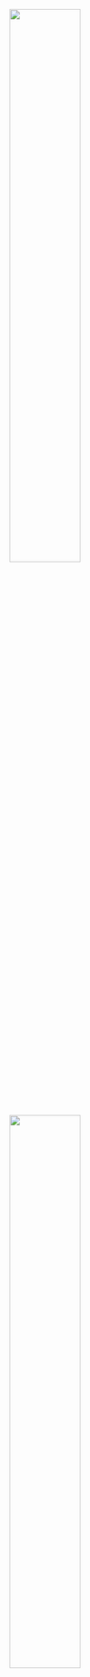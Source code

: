 <p align="center">
    <img src="https://github.com/EstrellaXD/Auto_Bangumi/blob/main/image/auto_bangumi_v2.png#gh-light-mode-only" width=50%/>
    <img src="https://github.com/EstrellaXD/Auto_Bangumi/blob/main/image/auto_bangumi_icon_v2-dark.png#gh-dark-mode-only" width=50%/>
</p>
<p align="center">
    <img title="docker build version" src="https://img.shields.io/docker/v/estrellaxd/auto_bangumi" alt="">
    <img title="release date" src="https://img.shields.io/github/release-date/estrellaxd/auto_bangumi" alt="">
    <img title="docker pull" src="https://img.shields.io/docker/pulls/estrellaxd/auto_bangumi" alt="">
</p>


# 项目说明
<p align="center">
    <img title="mikan project" src="https://mikanani.me/images/mikan-pic.png" alt="" width="10%">
    <img title="qbittorrent" src="https://upload.wikimedia.org/wikipedia/commons/thumb/6/66/New_qBittorrent_Logo.svg/600px-New_qBittorrent_Logo.svg.png" width="10%">
</p>

本项目是基于 [Mikan Project](https://mikanani.me)、[qBittorrent](https://qbittorrent.org) 的全自动追番整理下载工具。只需要在 [Mikan Project](https://mikanani.me) 上订阅番剧，就可以全自动追番。并且整理完成的名称和目录可以直接被 [Plex]()、[Jellyfin]() 等媒体库软件识别，无需二次刮削。

基于 [infuse](https://firecore.com/infuse) 与 [Plex](https://plex.tv) 的效果如下：

<img title="plex" src="https://github.com/EstrellaXD/Auto_Bangumi/blob/main/image/截屏2022-05-23%2020.47.39.png" alt="" width=50%><img title="infuse" src="https://github.com/EstrellaXD/Auto_Bangumi/blob/main/image/截屏2022-05-23%2020.48.02.png" alt="" width=50%>

## AutoBangumi 好在哪

- 只需单次配置
- 修改文件名但是不破坏作种
- 傻瓜式文件整理


## 相关文档和群组

- [AutoBangumi V2 简易说明](https://www.craft.do/s/4viN6M3tBqigLp)
- 更新推送：[Telegram Channel](https://t.me/autobangumi_update)
- Bug 反馈群：[Telegram](https://t.me/+yNisOnDGaX5jMTM9)

# 部署说明
1. 安装 qBittorrent:
    
2. 用 Docker 部署 `AutoBangumi` :

最简部署方法
```dash
docker run -d \
	--name=AutoBangumi \
	-e DOWNLOAD_PATH=/path/downloads \
	-e RSS=<YOUR RSS ADDRESS> \
	--network=host \
	--restart unless-stopped \
 	estrellaxd/auto_bangumi:latest
```
进阶部署
```dash
docker run -d \
	--name=AutoBangumi \
	-e TZ=Asia/Shanghai \ #optional
	-e TIME=1800 \ #optional
	-e HOST=localhost:8080 \ #optional
	-e USER=admin \ #optional
	-e PASSWORD=adminadmin \ #optional
	-e METHOD=pn \ #optional
	-e GROUP_TAG=True \ #optional
	-e DOWNLOAD_PATH=/path/downloads \
	-e RSS=<YOUR RSS ADDRESS> \
	--network=host \
	--restart unless-stopped \
 	estrellaxd/auto_bangumi:latest
```
### 参数说明

| 环境变量            | 作用                  | 参数               |
| --------------- |---------------------|------------------|
| `TZ`            | 时区                  | `Asia/Shanghai`  |
| `TIME`          | 间隔时间                | `1800`           |
| `HOST`          | qBittorrent 的地址和端口号 | `localhost:8080` |
| `USER`          | qBittorrent 的用户名    | `admin`          |
| `PASSWORD`      | qBittorrent 的密码     | `adminadmin`     |
| `METHOD`        | 重命名方法               | `pn`             |
| `GROUP_TAG`     | 是否在下载规则中添加组名        | `False`          |
| `NOT_CONTAIN` | 正则表达式过滤器            | `720`            |
| `DOWNLOAD_PATH` | qBittorrent 中的下载路径  | 必填项              |
| `RSS`           | RSS 订阅地址            | 必填项              |

- `TIME` : 程序运行的间隔时间，默认为 `1800` 也就是 30 分钟，如果更新时间要求比较高可以适当降低该值。
- `HOST`, `USER`, `PASSWORD`: qBittorrent 的地址，用户名，密码。
- `METHOD`: 重命名规则
  - `pn`: Pure Name 模式，去掉所有字幕组以及番剧额外信息，只保留名称、季度和集数。
  - `normal`: 正常模式，仅重命名会影响搜刮的非正常字符。
- `GROUP_TAG`: 开启后自动在自动下载规则中创建组名，方便管理。
- `DOWNLOAD_PATH`: qBittorrent 的下载地址。
- `RSS`: Mikan Project 的个人 RSS 订阅链接
- `NOT_CONTAIN`: 可以自行添加过滤的正则表达式

3. 检查 Docker 运行日志，出现：

```other
[2022-05-20 12:47:47]  RSS Already exists.
[2022-05-20 12:47:47]  add Summer Time Rendering 
[2022-05-20 12:47:47]  add Paripi Koumei 
[2022-05-20 12:47:47]  add Tomodachi Game 
[2022-05-20 12:47:47]  add Tate no Yuusha no Nariagari S02
[2022-05-20 12:47:47]  add Shijou Saikyou no Daimaou 
[2022-05-20 12:47:47]  add Yuusha, Yamemasu 
[2022-05-20 12:47:47]  add Aharen-san wa Hakarenai 
[2022-05-20 12:47:47]  add Kawaii dake ja Nai Shikimori-san 
[2022-05-20 12:47:47]  add Kakkou no Iinazuke 
[2022-05-20 12:47:47]  add SPYxFAMILY 
[2022-05-20 12:47:47]  add Love Live S02
[2022-05-20 12:47:47]  add BUILD-DIVIDE 
[2022-05-20 12:47:47]  add Machikado Mazoku:-choume 
[2022-05-20 12:47:47]  add CUE! 
[2022-05-20 12:47:47]  add Kaguya-sama wa Kokurasetai S03
[2022-05-20 12:47:47]  add Shokei Shoujo no Virgin Road 
[2022-05-20 12:47:47]  add Kakkou no Iikagen 
[2022-05-20 12:47:47]  Start adding rules.
[2022-05-20 12:47:47]  Finished.
[2022-05-20 12:47:47]  已完成对0个文件的检查
[2022-05-20 12:47:47]  已对其中0个文件进行重命名
[2022-05-20 12:47:47]  完成
```

说明运行成功。之后可以检查 qb 中是否建立自动下载规则。

4. 安装媒体库软件

# 声明
本项目的自动改名规则根据 [miracleyoo/anime_renamer](https://github.com/miracleyoo/anime_renamer) 项目
